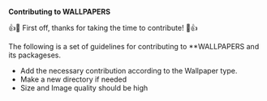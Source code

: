 **Contributing to WALLPAPERS**

:+1::tada: First off, thanks for taking the time to contribute! :tada::+1:

The following is a set of guidelines for contributing to **WALLPAPERS and its packageses.

- Add the necessary contribution according to the Wallpaper type.
- Make a new directory if needed
- Size and Image quality should be high

